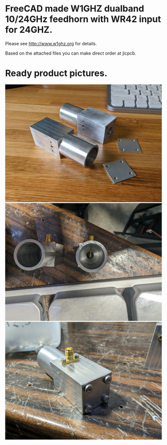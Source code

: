 # FreeCAD made W1GHZ dualband 10/24GHz feedhorn with WR42 input for 24GHZ.

Please see http://www.w1ghz.org for details.

Based on the attached files you can make direct order at jlcpcb.

# Ready product pictures.

![](https://raw.githubusercontent.com/sq6emm/w1ghz-dualband-feedhorn-10Ghz-24GHz/main/img/PXL_20240301_114246802.jpg)
![](https://raw.githubusercontent.com/sq6emm/w1ghz-dualband-feedhorn-10Ghz-24GHz/main/img/PXL_20240301_165716226.jpg)
![](https://raw.githubusercontent.com/sq6emm/w1ghz-dualband-feedhorn-10Ghz-24GHz/main/img/PXL_20240301_170246164.jpg)



